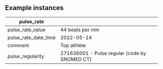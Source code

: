 ## Example instances

| pulse_rate            |                   |
|-----------------------|-------------------|
| pulse_rate_value      | 44 beats per min  |
| pulse_rate_date_time  | 2022-05-14        |
| comment               | Top athlete       |
| pulse_regularity      | 271636001 - Pulse regular (code by SNOMED CT)  |